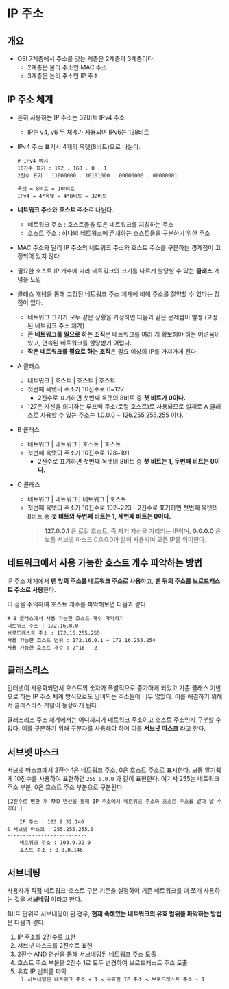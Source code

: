 # IP 주소

## 개요

- OSI 7계층에서 주소를 갖는 계층은 2계층과 3계층이다.
  - 2계층은 물리 주소인 MAC 주소
  - 3계층은 논리 주소인 IP 주소

## IP 주소 체계

- 흔히 사용하는 IP 주소는 32비트 IPv4 주소
  - IP는 v4, v6 두 체계가 사용되며 IPv6는 128비트
- IPv4 주소 표기시 4개의 옥텟(8비트)으로 나눈다.

  ```
  # IPv4 예시
  10진수 표기 : 192 . 168 . 0 . 1
  2진수 표기 : 11000000 . 10101000 . 00000000 . 00000001

  옥텟 = 8비트 = 1바이트
  IPv4 = 4*옥텟 = 4*8비트 = 32비트
  ```

- **네트워크 주소**와 **호스트 주소**로 나뉜다.
  - 네트워크 주소 : 호스트들을 모은 네트워크를 지칭하는 주소
  - 호스트 주소 : 하나의 네트워크에 존재하는 호스트들을 구분하기 위한 주소
- MAC 주소와 달리 IP 주소의 네트워크 주소와 호스트 주소를 구분하는 경계점이 고정되어 있지 않다.
- 필요한 호스트 IP 개수에 따라 네트워크의 크기를 다르게 할당할 수 있는 **클래스** 개념을 도입
- 클래스 개념을 통해 고정된 네트워크 주소 체계에 비해 주소를 절약할 수 있다는 장점이 있다.
  - 네트워크 크기가 모두 같은 상황을 가정하면 다음과 같은 문제점이 발생 (고정된 네트워크 주소 체계)
  - **큰 네트워크를 필요로 하는 조직**은 네트워크를 여러 개 확보해야 하는 어려움이 있고, 연속된 네트워크를 할당받기 어렵다.
  - **작은 네트워크를 필요로 하는 조직**은 필요 이상의 IP를 가져가게 된다.
- A 클래스
  - 네트워크 | 호스트 | 호스트 | 호스트
  - 첫번째 옥텟의 주소가 10진수로 0~127
    - 2진수로 표기하면 첫번째 옥텟의 8비트 중 **첫 비트가 0이다.**
  - 127은 자신을 의미하는 루프백 주소(로컬 호스트)로 사용되므로 실제로 A 클래스로 사용할 수 있는 주소는 1.0.0.0 ~ 126.255.255.255 이다.
- B 클래스
  - 네트워크 | 네트워크 | 호스트 | 호스트
  - 첫번째 옥텟의 주소가 10진수로 128~191
    - 2진수로 표기하면 첫번째 옥텟의 8비트 중 **첫 비트는 1, 두번째 비트는 0이다.**
- C 클래스
  - 네트워크 | 네트워크 | 네트워크 | 호스트
  - 첫번째 옥텟의 주소가 10진수로 192~223 - 2진수로 표기하면 첫번째 옥텟의 8비트 중 **첫 비트와 두번째 비트는 1, 세번째 비트는 0이다.**
    > **127.0.0.1** 은 로컬 호스트, 즉 자기 자신을 가리키는 IP이며,
    > **0.0.0.0** 은 보통 서브넷 마스크 0.0.0.0과 같이 사용되며 모든 IP를 의미한다.

## **네트워크에서 사용 가능한 호스트 개수 파악하는 방법**

IP 주소 체계에서 **맨 앞의 주소를 네트워크 주소로 사용**하고, **맨 뒤의 주소를 브로드캐스트 주소로 사용**한다.

이 점을 주의하여 호스트 개수를 파악해보면 다음과 같다.

```
# B 클래스에서 사용 가능한 호스트 개수 파악하기
네트워크 주소 : 172.16.0.0
브로드캐스트 주소 : 172.16.255.255
사용 가능한 호스트 범위 : 172.16.0.1 ~ 172.16.255.254
사용 가능한 호스트 개수 : 2^16 - 2
```

## 클래스리스

인터넷이 사용화되면서 호스트의 숫자가 폭발적으로 증가하게 되었고 기존 클래스 기반으로 하는 IP 주소 체계 방식으로도 낭비되는 주소들이 너무 많았다. 이를 해결하기 위해서 클래스리스 개념이 등장하게 된다.

클래스리스 주소 체계에서는 어디까지가 네트워크 주소이고 호스트 주소인지 구분할 수 없다. 이를 구분하기 위해 구분자를 사용해야 하며 이를 **서브넷 마스크** 라고 한다.

## 서브넷 마스크

서브넷 마스크에서 2진수 1은 네트워크 주소, 0은 호스트 주소로 표시한다. 보통 알기쉽게 10진수를 사용하여 표현하면 `255.0.0.0` 과 같이 표현한다. 여기서 255는 네트워크 주소 부분, 0은 호스트 주소 부분으로 구분된다.

```
[2진수로 변환 후 AND 연산을 통해 IP 주소에서 네트워크 주소와 호스트 주소를 알아 낼 수 있다.]

	IP 주소 : 103.9.32.146
& 서브넷 마스크 : 255.255.255.0
--------------------------
	네트워크 주소 : 103.9.32.0
	호스트 주소 : 0.0.0.146
```

## 서브네팅

사용자가 직접 네트워크-호스트 구분 기준을 설정하여 기존 네트워크를 더 쪼개 사용하는 것을 **서브네팅** 이라고 한다.

1비트 단위로 서브네팅이 된 경우, **현재 속해있는 네트워크의 유효 범위를 파악하는 방법**은 다음과 같다.

1. IP 주소를 2진수로 표현
2. 서브넷 마스크를 2진수로 표현
3. 2진수 AND 연산을 통해 서브네팅된 네트워크 주소 도출
4. 호스트 주소 부분을 2진수 1로 모두 변경하여 브로드캐스트 주소 도출
5. 유효 IP 범위를 파악
   1. `서브네팅된 네트워크 주소 + 1 ≤ 유효한 IP 주소 ≤ 브로드캐스트 주소 - 1`
